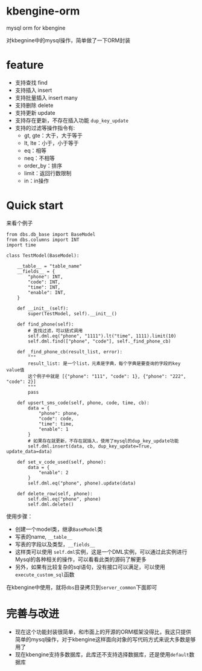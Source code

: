 # kbengine-orm
mysql orm for kbengine

对kbegnine中的mysql操作，简单做了一下ORM封装

# feature

* 支持查找 find
* 支持插入 insert
* 支持批量插入 insert many
* 支持删除 delete
* 支持更新 update
* 支持存在更新，不存在插入功能 `dup_key_update`
* 支持的过滤等操作指令有:
    * gt, gte：大于，大于等于
    * lt, lte：小于，小于等于
    * eq：相等
    * neq：不相等
    * order_by：排序
    * limit：返回行数限制
    * in：in操作

# Quick start

来看个例子
```
from dbs.db_base import BaseModel
from dbs.columns import INT
import time

class TestModel(BaseModel):

    __table__ = "table_name"
    __fields__ = {
        "phone": INT,
        "code": INT,
        "time": INT,
        "enable": INT,
    }

    def __init__(self):
        super(TestModel, self).__init__()
    
    def find_phone(self):
        # 查找过滤，可以链式调用
        self.dml.eq("phone", "1111").lt("time", 1111).limit(10)
        self.dml.find(["phone", "code"], self._find_phone_cb)

    def _find_phone_cb(result_list, error):
        """
        result_list: 是一个list，元素是字典，每个字典是要查询的字段的key value值
        这个例子中就是 [{"phone": "111", "code": 1}, {"phone": "222", "code": 2}]
        """
        pass

    def upsert_sms_code(self, phone, code, time, cb):
        data = {
            "phone": phone,
            "code": code,
            "time": time,
            "enable": 1
        }
        # 如果存在就更新，不存在就插入，使用了mysql的dup_key_update功能
        self.dml.insert(data, cb, dup_key_update=True, update_data=data)

    def set_v_code_used(self, phone):
        data = {
            "enable": 2
        }
        self.dml.eq("phone", phone).update(data)

    def delete_row(self, phone):
        self.dml.eq("phone", phone)
        self.dml.delete()

```

使用步骤：

* 创建一个model类，继承`BaseModel`类
* 写表的name, `__table__`
* 写表的字段以及类型，`__fields__`
* 这样类可以使用 `self.dml`实例，这是一个DML实例，可以通过此实例进行Mysql的各种相关的操作，可以看看此类的源码了解更多
* 另外，如果有比较复杂的sql语句，没有接口可以满足，可以使用`execute_custom_sql`函数

在kbengine中使用，就将`dbs`目录拷贝到`server_common`下面即可

# 完善与改进

* 现在这个功能封装很简单，和市面上的开源的ORM框架没得比，我这只提供简单的mysql操作，对于kbengine这样面向对象的写代码方式来说大多数是够用了
* 现在kbengine支持多数据库，此库还不支持选择数据库，还是使用`default`数据库



